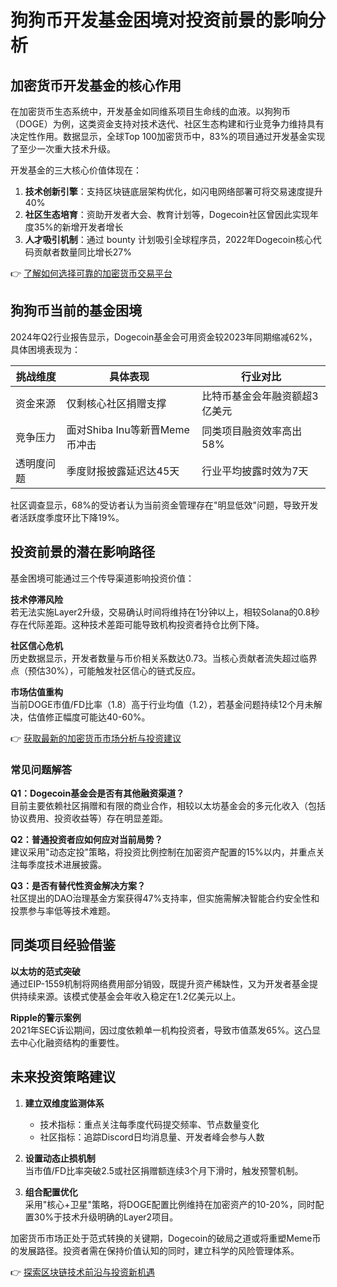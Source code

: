 # 狗狗币开发基金困境对投资前景的影响分析

## 加密货币开发基金的核心作用

在加密货币生态系统中，开发基金如同维系项目生命线的血液。以狗狗币（DOGE）为例，这类资金支持对技术迭代、社区生态构建和行业竞争力维持具有决定性作用。数据显示，全球Top 100加密货币中，83%的项目通过开发基金实现了至少一次重大技术升级。

开发基金的三大核心价值体现在：
1. **技术创新引擎**：支持区块链底层架构优化，如闪电网络部署可将交易速度提升40%
2. **社区生态培育**：资助开发者大会、教育计划等，Dogecoin社区曾因此实现年度35%的新增开发者增长
3. **人才吸引机制**：通过 bounty 计划吸引全球程序员，2022年Dogecoin核心代码贡献者数量同比增长27%

👉 [了解如何选择可靠的加密货币交易平台](https://bit.ly/okx_welcome)

## 狗狗币当前的基金困境

2024年Q2行业报告显示，Dogecoin基金会可用资金较2023年同期缩减62%，具体困境表现为：

| 挑战维度 | 具体表现 | 行业对比 |
|---------|----------|----------|
| 资金来源 | 仅剩核心社区捐赠支撑 | 比特币基金会年融资额超3亿美元 |
| 竞争压力 | 面对Shiba Inu等新晋Meme币冲击 | 同类项目融资效率高出58% |
| 透明度问题 | 季度财报披露延迟达45天 | 行业平均披露时效为7天 |

社区调查显示，68%的受访者认为当前资金管理存在"明显低效"问题，导致开发者活跃度季度环比下降19%。

## 投资前景的潜在影响路径

基金困境可能通过三个传导渠道影响投资价值：

**技术停滞风险**  
若无法实施Layer2升级，交易确认时间将维持在1分钟以上，相较Solana的0.8秒存在代际差距。这种技术差距可能导致机构投资者持仓比例下降。

**社区信心危机**  
历史数据显示，开发者数量与币价相关系数达0.73。当核心贡献者流失超过临界点（预估30%），可能触发社区信心的链式反应。

**市场估值重构**  
当前DOGE市值/FD比率（1.8）高于行业均值（1.2），若基金问题持续12个月未解决，估值修正幅度可能达40-60%。

👉 [获取最新的加密货币市场分析与投资建议](https://bit.ly/okx_welcome)

### 常见问题解答

**Q1：Dogecoin基金会是否有其他融资渠道？**  
目前主要依赖社区捐赠和有限的商业合作，相较以太坊基金会的多元化收入（包括协议费用、投资收益等）存在明显差距。

**Q2：普通投资者应如何应对当前局势？**  
建议采用"动态定投"策略，将投资比例控制在加密资产配置的15%以内，并重点关注每季度技术进展披露。

**Q3：是否有替代性资金解决方案？**  
社区提出的DAO治理基金方案获得47%支持率，但实施需解决智能合约安全性和投票参与率低等技术难题。

## 同类项目经验借鉴

**以太坊的范式突破**  
通过EIP-1559机制将网络费用部分销毁，既提升资产稀缺性，又为开发者基金提供持续来源。该模式使基金会年收入稳定在1.2亿美元以上。

**Ripple的警示案例**  
2021年SEC诉讼期间，因过度依赖单一机构投资者，导致市值蒸发65%。这凸显去中心化融资结构的重要性。

## 未来投资策略建议

1. **建立双维度监测体系**  
   - 技术指标：重点关注每季度代码提交频率、节点数量变化
   - 社区指标：追踪Discord日均消息量、开发者峰会参与人数

2. **设置动态止损机制**  
   当市值/FD比率突破2.5或社区捐赠额连续3个月下滑时，触发预警机制。

3. **组合配置优化**  
   采用"核心+卫星"策略，将DOGE配置比例维持在加密资产的10-20%，同时配置30%于技术升级明确的Layer2项目。

加密货币市场正处于范式转换的关键期，Dogecoin的破局之道或将重塑Meme币的发展路径。投资者需在保持价值认知的同时，建立科学的风险管理体系。

👉 [探索区块链技术前沿与投资新机遇](https://bit.ly/okx_welcome)